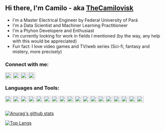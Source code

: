 ## Hi there, I'm Camilo - aka [TheCamilovisk][website]
- I'm a Master Electrical Engineer by Federal University of Pará
- I'm a Data Scientist and Machiner Learning Practitioneer
- I'm a Ptyhon Developere and Enthusiast
- I'm currently looking for work in fields I mentioned (by the way, any help with this would be appreciated)
- Fun fact: I love video games and TV/web series (Sci-fi, fantasy and mistery, more precisely)

### Connect with me:
[<img align="left" width="22px" src="https://cdn.jsdelivr.net/npm/open-iconic@1.1.1/svg/globe.svg" alt="thecamilovisk.github.io/" />][website]
[<img align="left" width="22px" src="https://cdn.jsdelivr.net/npm/simple-icons@4.5.0/icons/github.svg" alt="TheCamilovisk | Github" />][github]
[<img align="left" width="22px" src="https://cdn.jsdelivr.net/npm/simple-icons@4.5.0/icons/linkedin.svg" alt="camilo-assis-a9712669 | LinkedIn" />][linkedin]
[<img align="left" width="22px" src="https://cdn.jsdelivr.net/npm/simple-icons@4.5.0/icons/twitter.svg" alt="camilolgon | Twitter" />][twitter]

<br />

### Languages and Tools:
[<img align="left" width="22px" src="https://cdn.jsdelivr.net/npm/simple-icons@4.5.0/icons/jupyter.svg" alt="Project Jupyter" />](https://jupyter.org/)
[<img align="left" width="22px" src="https://cdn.jsdelivr.net/npm/simple-icons@4.5.0/icons/visualstudiocode.svg" alt="Visual Studio Code" />](https://code.visualstudio.com/)
[<img align="left" width="22px" src="https://cdn.jsdelivr.net/npm/simple-icons@4.5.0/icons/python.svg" alt="Python Language" />](https://www.python.org/)
[<img align="left" width="22px" src="https://cdn.jsdelivr.net/npm/simple-icons@4.5.0/icons/anaconda.svg" alt="Anaconda package" />](https://www.anaconda.com/)
[<img align="left" width="22px" src="https://cdn.jsdelivr.net/npm/simple-icons@4.5.0/icons/pandas.svg" alt="Pandas library" />](https://pandas.pydata.org/)
[<img align="left" width="22px" src="https://cdn.jsdelivr.net/npm/simple-icons@4.5.0/icons/numpy.svg" alt="Numpy library" />](https://numpy.org/)
[<img align="left" width="22px" src="https://cdn.jsdelivr.net/npm/simple-icons@4.5.0/icons/scikit-learn.svg" alt="Numpy library" />](https://numpy.org/)
[<img align="left" width="22px" src="https://cdn.jsdelivr.net/npm/simple-icons@4.5.0/icons/pytorch.svg" alt="Pytorch library" />](https://pytorch.org/)
[<img align="left" width="22px" src="https://cdn.jsdelivr.net/npm/simple-icons@4.5.0/icons/tensorflow.svg" alt="Tensorflow library" />](https://www.tensorflow.org/?hl=pt-br)
[<img align="left" width="22px" src="https://cdn.jsdelivr.net/npm/simple-icons@4.5.0/icons/keras.svg" alt="Keras library" />](https://keras.io/)
[<img align="left" width="22px" src="https://cdn.jsdelivr.net/npm/simple-icons@4.5.0/icons/apachespark.svg" alt="Apache Spark" />](https://spark.apache.org/)
[<img align="left" width="22px" src="https://cdn.jsdelivr.net/npm/simple-icons@4.5.0/icons/microsoftazure.svg" alt="Microsoft Azure" />](https://azure.microsoft.com/)
[<img align="left" width="22px" src="https://cdn.jsdelivr.net/npm/simple-icons@4.5.0/icons/flask.svg" alt="Sci-kit Learn framework" />](https://flask.palletsprojects.com/en/1.1.x/)
[<img align="left" width="22px" src="https://cdn.jsdelivr.net/npm/simple-icons@4.5.0/icons/django.svg" alt="Django framework" />](https://www.djangoproject.com/)
[<img align="left" width="22px" src="https://cdn.jsdelivr.net/npm/simple-icons@4.5.0/icons/html5.svg" alt="HTML 5" />](https://developer.mozilla.org/pt-BR/docs/Web/HTML/HTML5)
[<img align="left" width="22px" src="https://cdn.jsdelivr.net/npm/simple-icons@4.5.0/icons/css3.svg" alt="CSS 3" />](https://developer.mozilla.org/pt-BR/docs/Web/CSS)
[<img align="left" width="22px" src="https://cdn.jsdelivr.net/npm/simple-icons@4.5.0/icons/javascript.svg" alt="JavaScript" />](https://developer.mozilla.org/pt-BR/docs/Web/JavaScript)
[<img align="left" width="22px" src="https://cdn.jsdelivr.net/npm/simple-icons@4.5.0/icons/mysql.svg" alt="MySQL" />](https://www.mysql.com/)

<br />
<br />

[![Anurag's github stats](https://github-readme-stats.vercel.app/api?username=thecamilovisk&show_icons=true&theme=gruvbox)](https://github.com/anuraghazra/github-readme-stats)

[![Top Langs](https://github-readme-stats.vercel.app/api/top-langs/?username=thecamilovisk&show_icons=true&theme=gruvbox)](https://github.com/anuraghazra/github-readme-stats)


[github]: https://github.com/TheCamilovisk
[website]: https://thecamilovisk.github.io/
[linkedin]: https://www.linkedin.com/in/camilo-assis-a9712669/
[twitter]: https://twitter.com/camilolgon